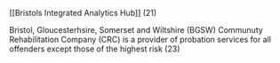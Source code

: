[[Bristols Integrated Analytics Hub]] (21)

Bristol, Gloucesterhsire, Somerset and Wiltshire (BGSW) Communuty Rehabilitation Company (CRC) is a provider of probation services for all offenders except those of the highest risk (23)